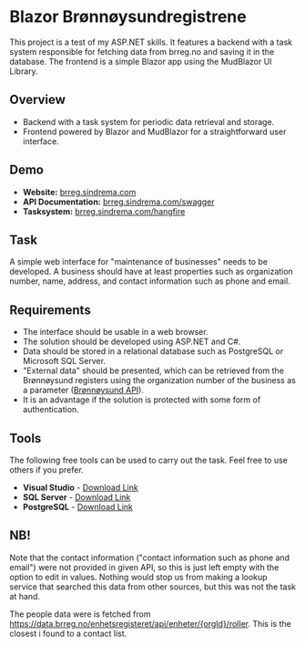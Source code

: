 # Blazor Brønnøysundregistrene

This project is a test of my ASP.NET skills. It features a backend with a task system responsible for fetching data from brreg.no and saving it in the database. The frontend is a simple Blazor app using the MudBlazor UI Library.

## Overview

- Backend with a task system for periodic data retrieval and storage.
- Frontend powered by Blazor and MudBlazor for a straightforward user interface.

## Demo
- **Website:** [brreg.sindrema.com](https://brreg.sindrema.com/)
- **API Documentation:** [brreg.sindrema.com/swagger](https://brreg.sindrema.com/swagger)
- **Tasksystem:** [brreg.sindrema.com/hangfire](https://brreg.sindrema.com/hangfire)


## Task
A simple web interface for "maintenance of businesses" needs to be developed. A business should have at least properties such as organization number, name, address, and contact information such as phone and email.

## Requirements
- The interface should be usable in a web browser.
- The solution should be developed using ASP.NET and C#.
- Data should be stored in a relational database such as PostgreSQL or Microsoft SQL Server.
- "External data" should be presented, which can be retrieved from the Brønnøysund registers using the organization number of the business as a parameter ([Brønnøysund API](https://data.brreg.no/enhetsregisteret/api/enheter/917887721)).
- It is an advantage if the solution is protected with some form of authentication.

## Tools
The following free tools can be used to carry out the task. Feel free to use others if you prefer.

- **Visual Studio** - [Download Link](https://visualstudio.microsoft.com/vs/community/)
- **SQL Server** - [Download Link](https://www.microsoft.com/en-in/sql-server/sql-server-downloads)
- **PostgreSQL** - [Download Link](https://www.postgresql.org/)


## NB!
Note that the contact information ("contact information such as phone and email") were not provided in given API, so this is just left empty with the option to edit in values.
Nothing would stop us from making a lookup service that searched this data from other sources, but this was not the task at hand.

The people data were is fetched from https://data.brreg.no/enhetsregisteret/api/enheter/{orgId}/roller. This is the closest i found to a contact list.



